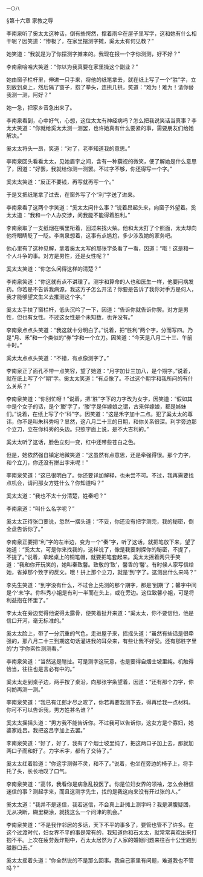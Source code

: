     一〇八 

   §第十六章 家教之辱

   李南泉听了奚太太这种话，倒有些愕然，撑着雨伞在屋子里写字，这和她有什么相干呢？因笑道：“惨极了，在家里摆测字摊，奚太太有何见教？”

   她笑道：“我就是为了你摆测字摊来的。我现在报一个字你测测，好不好？”

   李南泉哈哈大笑道：“你以为我真要在家里操这个副业？”

   她由窗子栏杆里，伸进一只手来，将他的纸笔拿去，就在纸上写了一个“胜”字，立刻放到桌上，然后隔了窗子，抱了拳头，连拱几拱，笑道：“难为！难为！请你替我测一测，阿好？”

   她一急，把家乡音急出来了。

   李南泉看到，心中好气，心想，这位太太有神经病吗？怎么把我说笑话当真事？李太太笑道：“你就给奚太太测一测罢，也许她真有什么要紧的事，需要朋友们给她解决。”

   奚太太将头一昂，笑道：“对了，老李知道我的意思。”

   李南泉回头看看太太，见她眉宇之间，含有一种藐视的微笑，便了解她是什么意思了，因道：“好罢，我就给你测一测罢。不过字不够，你还得写一个字。”

   奚太太笑道：“反正不要钱，再写就再写一个。”

   于是又把纸笔拿了过去，在窗外写了个“利”字送了进来。

   李南泉看了这两个字笑道：“奚太太问什么事？”说着昂起头来，向窗子外望着。奚太太道：“我和一个人办交涉，问我能不能得着胜利。”

   李南泉取了一支纸烟在嘴里衔着，回过来找火柴。他和太太打了个照面，太太却向他将眼睛眨了一眨。李南泉想着，这事有点尴尬，多少涉及她的家务吧。

   他心里有了这种见解，拿着奚太太写的那张字条看了一看，因道：“哦！这是和一个人斗争的事。对方是男性，还是女性呢？”

   奚太太笑道：“你怎么问得这样的清楚？”

   李南泉笑道：“你这就有点不讲理了。测字和算命的人也和医生一样，他要问病发药。你若是不告诉我病源，我这方子怎么开法？你要是告诉了我你对手方是何人，我才能够望文生义去推测这个字。”

   奚太太手扶了窗栏杆，低头沉吟了一下，因道：“告诉你就告诉你罢。对方是男性，但也有女性。不过这女性是个未知数，也许没有。”

   李南泉点点头笑道：“我这就十分明白了。”说着，把“胜利”两个字，分而写四。乃是“月、禾”和一个类似的“券”字和一个立刀。因笑道：“今天是八月二十三、午前十时。”

   奚太太点点头笑道：“不错，有点像测字了。”

   李南泉正了面孔不带一点笑容，望了她道：“月字加廿三加八，是个期字。”说着，就在纸上写了个“期”字。奚太太笑道：“有点像了。不过这个期字和我所问的有什么关系？”

   李南泉笑道：“你别忙呀！”说着，把“胜”字下的力字改为女字，因笑道：“假如其中是个女子的话，是个‘媵’字了，‘媵’字是伴嫁娘之谓，古来伴嫁娘，都是姊妹们。”说着，在纸上写了个“科”字。因笑道：“这是禾字加十二点。犯了奚太太的尊讳，你不是叫朱科秀吗？显然，这八月二十三的日期，和你关系很深。利字旁边那个立刀，立在你科秀的头边。只照字面上说，是不大吉利的。”

   奚太太听了这话，脸色立刻一变，红中还带些苍白之色。

   但是，她依然强自镇定地微笑道：“这虽然有点意思，还是牵强得很。那个力字，和个立刀，你还没有拼出字来呢！”

   李南泉笑道：“这已很明白了。你还要详加解释，也未尝不可。不过，我再需要找点机会，请问那女方姓什么？你知道吗？”

   奚太太道：“我也不太十分清楚，姓秦吧？”

   李南泉道：“叫什么名字呢？”

   奚太太正待张口要说，忽然一摆头道：“不妥，你还没有把字测完，我的秘密，倒全盘告诉你了。”

   李南泉正要把“利”字的左半边，变为一个“秦”字，听了这话，就把笔放下来，望了她道：“奚太太，可是你来找我的，这样说了，像是我要刺探你的秘密，不提了，不提了。”说着，拿起桌上的铜笔帽，就要把笔套起来。奚太太摇着两只手笑道：“我和你开玩笑的，她叫秦致馨。致敬的‘致’，馨香的‘馨’。有时候人家写信给她，省掉那个致字的反文。哦！拼上那个立刀，就是‘到’字了。这测出什么来吗？”

   李先生笑道：“到字没有什么，不过合上先测的那个期字，那是‘到期’了；馨字中间是个‘未’字。你科秀小姐是有利一半而在头上，或在旁边。这位致馨小姐，可是将利益抱在怀里了。”

   李太太在旁边觉得他说得太露骨，便笑着扯开来道：“奚太太，你不要信他，他是信口开河，毫无标准的。”

   奚太太脸上，带了一分沉重的气色，走进屋子来，摇摇头道：“虽然有些话是很牵强的，那八月二十三到期这句话灌进我的耳朵来，有些让我不好受。还有那胜字里的‘力’字你索性测测看。”

   李南泉笑道：“当然这是瞎扯。可是测字这玩意，也是要得自烟士坡里纯。机触得恰当，往往也是言必有中的。”

   奚太太走到桌子边，两手按了桌沿，向那张字条望着，因道：“还有那个力字，你何妨再测一测。”

   李南泉笑道：“我已有江郎才尽之叹了，你若再要我测下去，得再给我一点材料。你可不可以告诉我，男方姓甚名谁？”

   奚太太摇摇头道：“男方我不能告诉你。不过我可以告诉你，这女方是个寡妇，她婆家姓吕。我把这吕字加上去罢。”

   李南泉笑道：“好了，好了，我有了个烟士坡里纯了，把这两口子加上去，那就加两口子而和好了。力字禾字，都有了交待了。”

   奚太太红着脸道：“你这字测得不灵，和不了。”说着，也坐在旁边的椅子上，将手托了头，长长地叹了口气。

   李南泉笑道：“高邻，我看你是病急乱投医了。你是位妇女界的领袖，怎么会相信迷信的事？测起字来，而且这测字先生，找的是我这向来没有开过张的人。”

   奚太太道：“我并不是迷信，我若迷信，不会真上卦摊上测字吗？我是满腹疑团，无从决断，糊里糊涂，就找这么一个问津的机会。”

   李南泉笑道：“不是我作邻居的多话，天下不平的事多了，要管也管不了许多。在这个过渡时代，妇女界不平的事是常有的，我知道你和石太太，就常常喜欢出来打抱不平。上次在疲劳轰炸期中，石太太居然为了人家的婚姻问题来往百十公里跑到磁器口去。”

   奚太太摇着头道：“你全然说的不是那么回事。我自己家里有问题，难道我也不管吗？”

